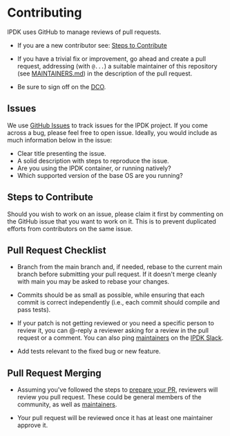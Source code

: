 # Contributing

IPDK uses GitHub to manage reviews of pull requests.

* If you are a new contributor see: [Steps to Contribute](#steps-to-contribute)

* If you have a trivial fix or improvement, go ahead and create a pull request,
  addressing (with `@...`) a suitable maintainer of this repository (see
  [MAINTAINERS.md](MAINTAINERS.md)) in the description of the pull request.

* Be sure to sign off on the [DCO](https://github.com/probot/dco#how-it-works).

## Issues

We use [GitHub Issues](https://github.com/ipdk-io/ipdk/issues) to track issues
for the IPDK project. If you come across a bug, please feel free to open issue.
Ideally, you would include as much information below in the issue:

* Clear title presenting the issue.
* A solid description with steps to reproduce the issue.
* Are you using the IPDK container, or running natively?
* Which supported version of the base OS are you running?

## Steps to Contribute

Should you wish to work on an issue, please claim it first by commenting on the
GitHub issue that you want to work on it. This is to prevent duplicated efforts
from contributors on the same issue.

## Pull Request Checklist

* Branch from the main branch and, if needed, rebase to the current main branch
  before submitting your pull request. If it doesn't merge cleanly with main
  you may be asked to rebase your changes.

* Commits should be as small as possible, while ensuring that each commit is
  correct independently (i.e., each commit should compile and pass tests).

* If your patch is not getting reviewed or you need a specific person to review
  it, you can @-reply a reviewer asking for a review in the pull request or a
  comment. You can also ping [maintainers](MAINTAINERS.md) on the
  [IPDK Slack](https://join.slack.com/t/ipdkworkspace/shared_invite/zt-xb97bi1d-Q0NY9YC3PYv3LTw~HngVbA).

* Add tests relevant to the fixed bug or new feature.

## Pull Request Merging

* Assuming you've followed the steps to [prepare your PR](#pull-request-checklist),
  reviewers will review you pull request. These could be general members of the
  community, as well as [maintainers](MAINTAINERS.md).

* Your pull request will be reviewed once it has at least one maintainer
  approve it.

